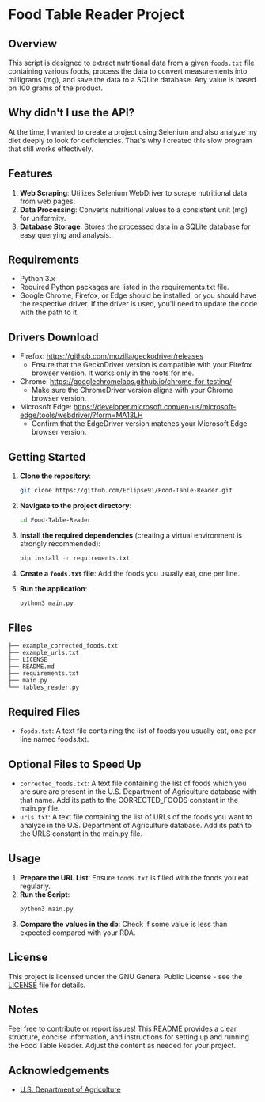 # Food Table Reader Project

## Overview
This script is designed to extract nutritional data from a given `foods.txt` file containing various foods, process the data to convert measurements into milligrams (mg), and save the data to a SQLite database. Any value is based on 100 grams of the product.

## Why didn't I use the API?
At the time, I wanted to create a project using Selenium and also analyze my diet deeply to look for deficiencies. That's why I created this slow program that still works effectively.

## Features
1. **Web Scraping**: Utilizes Selenium WebDriver to scrape nutritional data from web pages.
2. **Data Processing**: Converts nutritional values to a consistent unit (mg) for uniformity.
3. **Database Storage**: Stores the processed data in a SQLite database for easy querying and analysis.

## Requirements

- Python 3.x
- Required Python packages are listed in the requirements.txt file.
- Google Chrome, Firefox, or Edge should be installed, or you should have the respective driver. If the driver is used, you'll need to update the code with the path to it.

## Drivers Download
- Firefox: https://github.com/mozilla/geckodriver/releases
  - Ensure that the GeckoDriver version is compatible with your Firefox browser version. It works only in the roots for me.
- Chrome: https://googlechromelabs.github.io/chrome-for-testing/
  - Make sure the ChromeDriver version aligns with your Chrome browser version. 
- Microsoft Edge: https://developer.microsoft.com/en-us/microsoft-edge/tools/webdriver/?form=MA13LH
  - Confirm that the EdgeDriver version matches your Microsoft Edge browser version.

## Getting Started

1. **Clone the repository**:
   ```bash
   git clone https://github.com/Eclipse91/Food-Table-Reader.git
   ```

2. **Navigate to the project directory**:
   ```bash
   cd Food-Table-Reader
   ```   

3. **Install the required dependencies** (creating a virtual environment is strongly recommended):
   ```bash
   pip install -r requirements.txt
   ```

4. **Create a `foods.txt` file**: Add the foods you usually eat, one per line.

5. **Run the application**:
   ```bash
   python3 main.py
   ```

## Files
   ```
├── example_corrected_foods.txt
├── example_urls.txt
├── LICENSE
├── README.md
├── requirements.txt
├── main.py
└── tables_reader.py
   ```

## Required Files
- `foods.txt`: A text file containing the list of foods you usually eat, one per line named foods.txt.

## Optional Files to Speed Up
- `corrected_foods.txt`: A text file containing the list of foods which you are sure are present in the U.S. Department of Agriculture database with that name. Add its path to the CORRECTED_FOODS constant in the main.py file.
- `urls.txt`: A text file containing the list of URLs of the foods you want to analyze in the U.S. Department of Agriculture database. Add its path to the URLS constant in the main.py file.

## Usage
1. **Prepare the URL List**: Ensure `foods.txt` is filled with the foods you eat regularly.
2. **Run the Script**:
   ```bash
   python3 main.py
   ```
3. **Compare the values in the db**: Check if some value is less than expected compared with your RDA.

## License
This project is licensed under the GNU General Public License - see the [LICENSE](LICENSE) file for details.

## Notes
Feel free to contribute or report issues! This README provides a clear structure, concise information, and instructions for setting up and running the Food Table Reader. Adjust the content as needed for your project.

## Acknowledgements
- [U.S. Department of Agriculture](https://fdc.nal.usda.gov/fdc-app.html#/food-search?query=&type=Foundation)

